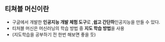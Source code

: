 ## 티쳐블 머신이란
- 구글에서 개발한 **인공지능 개발 체험 도구**로 ,**쉽고 간단하**인공지능을 만들 수 있다.
- 티처블 머신은 머신러닝의 학습 방법 중 **지도 학습 방법**을 사용 
- (지도학습을 공부하기 전 한번 해보면 좋을 듯)

